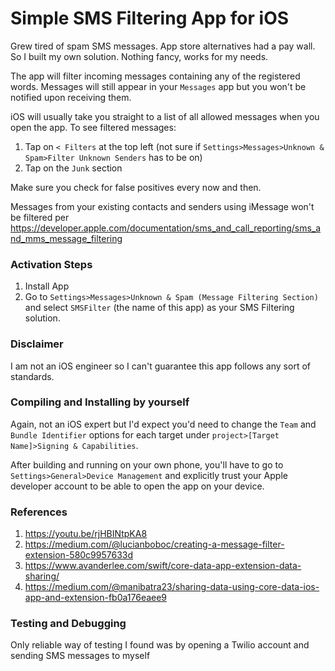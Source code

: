 #  Simple SMS Filtering App for iOS

Grew tired of spam SMS messages. App store alternatives had a pay wall. So I built my own solution. Nothing fancy, works for my needs.

The app will filter incoming messages containing any of the registered words. Messages will still appear in your `Messages` app but you won't be notified upon receiving them.

iOS will usually take you straight to a list of all allowed messages when you open the app. To see filtered messages:
1. Tap on `< Filters` at the top left (not sure if `Settings>Messages>Unknown & Spam>Filter Unknown Senders` has to be on)
1. Tap on the `Junk` section

Make sure you check for false positives every now and then.

Messages from your existing contacts and senders using iMessage won't be filtered per https://developer.apple.com/documentation/sms_and_call_reporting/sms_and_mms_message_filtering

### Activation Steps
1. Install App
2. Go to `Settings>Messages>Unknown & Spam (Message Filtering Section)` and select `SMSFilter` (the name of this app) as your SMS Filtering solution.

### Disclaimer
I am not an iOS engineer so I can't guarantee this app follows any sort of standards.

### Compiling and Installing by yourself
Again, not an iOS expert but I'd expect you'd need to change the `Team` and `Bundle Identifier` options for each target under `project>[Target Name]>Signing & Capabilities`.

After building and running on your own phone, you'll have to go to `Settings>General>Device Management` and explicitly trust your Apple developer account to be able to open the app on your device.

### References
1. https://youtu.be/rjHBINtpKA8
2. https://medium.com/@lucianboboc/creating-a-message-filter-extension-580c9957633d
3. https://www.avanderlee.com/swift/core-data-app-extension-data-sharing/
4. https://medium.com/@manibatra23/sharing-data-using-core-data-ios-app-and-extension-fb0a176eaee9

### Testing and Debugging
Only reliable way of testing I found was by opening a Twilio account and sending SMS messages to myself 
